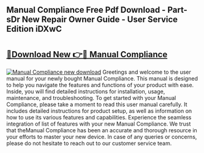 ## Manual Compliance Free Pdf Download - Part-sDr New Repair Owner Guide - User Service Edition iDXwC

# <h2><a href="http://bc33836.oget.top/?id=Manual+Compliance">🔗Download New 👉🔴 Manual Compliance</a></h2>

[![Manual Compliance new download](https://i.imgur.com/5g1atiW.png)](http://bc33836.oget.top/?id=Manual+Compliance)
Greetings and welcome to the user manual for your newly bought Manual Compliance. This manual is designed to help you navigate the features and functions of your product with ease. Inside, you will find detailed instructions for installation, usage, maintenance, and troubleshooting. To get started with your Manual Compliance, please take a moment to read this user manual carefully. It includes detailed instructions for product setup, as well as information on how to use its various features and capabilities. Experience the seamless integration of list of features with your new Manual Compliance. We trust that theManual Compliance has been an accurate and thorough resource in your efforts to master your new device. In case of any queries or concerns, please do not hesitate to reach out to our customer service team.
